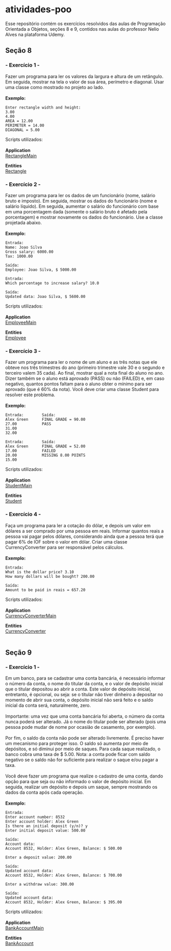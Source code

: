 # atividades-poo
Esse repositório contém os exercícios resolvidos das aulas de Programação Orientada a Objetos, seções 8 e 9, contidos nas aulas do professor Nelio Alves na plataforma Udemy.

## Seção 8
### - Exercício 1 -

Fazer um programa para ler os valores da largura e altura 
de um retângulo. Em seguida, mostrar na tela o valor de 
sua área, perímetro e diagonal. Usar uma classe como 
mostrado no projeto ao lado.
<br><br>**Exemplo:**

	Enter rectangle width and height:
	3.00
	4.00
	AREA = 12.00
	PERIMETER = 14.00
	DIAGONAL = 5.00

Scripts utilizados:
<br>
<br>**Application**<br>
[RectangleMain](https://github.com/NMSilos/atividades-poo-java/blob/main/src/application/RectangleMain.java)

**Entities**<br>
[Rectangle](https://github.com/NMSilos/atividades-poo-java/blob/main/src/entities/Rectangle.java)


### - Exercício 2 -

Fazer um programa para ler os dados de um funcionário (nome, salário bruto e imposto). Em 
seguida, mostrar os dados do funcionário (nome e salário líquido). Em seguida, aumentar o 
salário do funcionário com base em uma porcentagem dada (somente o salário bruto é 
afetado pela porcentagem) e mostrar novamente os dados do funcionário. Use a classe 
projetada abaixo.
<br><br>**Exemplo:**

	Entrada:
	Name: Joao Silva
	Gross salary: 6000.00
	Tax: 1000.00

 	Saída:
	Employee: Joao Silva, $ 5000.00

  	Entrada:
	Which percentage to increase salary? 10.0

 	Saída:
	Updated data: Joao Silva, $ 5600.00

Scripts utilizados:
<br>
<br>**Application**<br>
[EmployeeMain](https://github.com/NMSilos/atividades-poo-java/blob/main/src/application/EmployeeMain.java)

**Entities**<br>
[Employee](https://github.com/NMSilos/atividades-poo-java/blob/main/src/entities/Employee.java)


### - Exercício 3 -

Fazer um programa para ler o nome de um aluno e as três notas que ele obteve nos três trimestres do ano 
(primeiro trimestre vale 30 e o segundo e terceiro valem 35 cada). Ao final, mostrar qual a nota final do aluno no 
ano. Dizer também se o aluno está aprovado (PASS) ou não (FAILED) e, em caso negativo, quantos pontos faltam 
para o aluno obter o mínimo para ser aprovado (que é 60% da nota). Você deve criar uma classe Student para 
resolver este problema.
<br><br>**Exemplo:**

	Entrada:		Saída:
	Alex Green		FINAL GRADE = 90.00
	27.00			PASS
	31.00
	32.00

	Entrada:		Saída:
	Alex Green		FINAL GRADE = 52.00
 	17.00			FAILED
	20.00			MISSING 8.00 POINTS
	15.00

Scripts utilizados:
<br>
<br>**Application**<br>
[StudentMain](https://github.com/NMSilos/atividades-poo-java/blob/main/src/application/StudentMain.java)

**Entities**<br>
[Student](https://github.com/NMSilos/atividades-poo-java/blob/main/src/entities/Student.java)


### - Exercício 4 -

Faça um programa para ler a cotação do dólar, e depois um valor em dólares a ser comprado por 
uma pessoa em reais. Informar quantos reais a pessoa vai pagar pelos dólares, considerando ainda 
que a pessoa terá que pagar 6% de IOF sobre o valor em dólar. Criar uma classe CurrencyConverter
para ser responsável pelos cálculos.
<br><br>**Exemplo:**

 	Entrada:
	What is the dollar price? 3.10
	How many dollars will be bought? 200.00

 	Saída:
 	Amount to be paid in reais = 657.20

Scripts utilizados:
<br>
<br>**Application**<br>
[CurrencyConverterMain](https://github.com/NMSilos/atividades-poo-java/blob/main/src/application/CurrencyConverterMain.java)

**Entities**<br>
[CurrencyConverter](https://github.com/NMSilos/atividades-poo-java/blob/main/src/entities/CurrencyConverter.java)
<br><br>

## Seção 9
### - Exercício 1 -

Em um banco, para se cadastrar uma conta bancária, é necessário informar o número da conta, o nome do 
titular da conta, e o valor de depósito inicial que o titular depositou ao abrir a conta. Este valor de depósito 
inicial, entretanto, é opcional, ou seja: se o titular não tiver dinheiro a depositar no momento de abrir sua 
conta, o depósito inicial não será feito e o saldo inicial da conta será, naturalmente, zero.<br><br>
Importante: uma vez que uma conta bancária foi aberta, o número da conta nunca poderá ser alterado. Já 
o nome do titular pode ser alterado (pois uma pessoa pode mudar de nome por ocasião de casamento, por 
exemplo).<br><br>
Por fim, o saldo da conta não pode ser alterado livremente. É preciso haver um mecanismo para proteger 
isso. O saldo só aumenta por meio de depósitos, e só diminui por meio de saques. Para cada saque 
realizado, o banco cobra uma taxa de $ 5.00. Nota: a conta pode ficar com saldo negativo se o saldo não for 
suficiente para realizar o saque e/ou pagar a taxa.<br><br>
Você deve fazer um programa que realize o cadastro de uma conta, dando opção para que seja ou não 
informado o valor de depósito inicial. Em seguida, realizar um depósito e depois um saque, sempre 
mostrando os dados da conta após cada operação. 
<br><br>**Exemplo:**

 	Entrada:
	Enter account number: 8532
	Enter account holder: Alex Green
	Is there an initial deposit (y/n)? y
	Enter initial deposit value: 500.00

  	Saída:
	Account data:
	Account 8532, Holder: Alex Green, Balance: $ 500.00
		
 	Enter a deposit value: 200.00

 	Saída:
 	Updated account data:
	Account 8532, Holder: Alex Green, Balance: $ 700.00 
	
 	Enter a withdraw value: 300.00

 	Saída:
 	Updated account data:
	Account 8532, Holder: Alex Green, Balance: $ 395.00

Scripts utilizados:
<br>
<br>**Application**<br>
[BankAccountMain](https://github.com/NMSilos/atividades-poo-java/blob/main/src/application/BankAccountMain.java)

**Entities**<br>
[BankAccount](https://github.com/NMSilos/atividades-poo-java/blob/main/src/entities/BankAccount.java)
